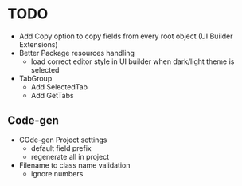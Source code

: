 ﻿# TODO
- Add Copy option to copy fields from every root object (UI Builder Extensions)
- Better Package resources handling
  - load correct editor style in UI builder when dark/light theme is selected
- TabGroup
    - Add SelectedTab
    - Add GetTabs

## Code-gen
- COde-gen Project settings
  - default field prefix
  - regenerate all in project
- Filename to class name validation
  - ignore numbers